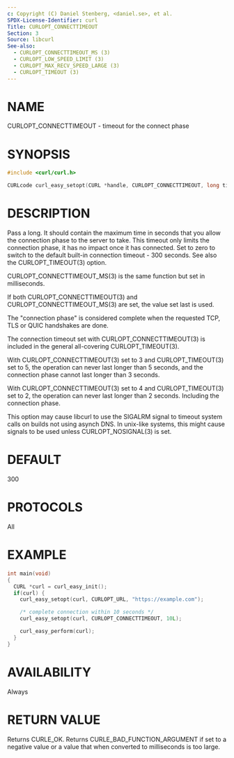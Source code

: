 ```yaml
---
c: Copyright (C) Daniel Stenberg, <daniel.se>, et al.
SPDX-License-Identifier: curl
Title: CURLOPT_CONNECTTIMEOUT
Section: 3
Source: libcurl
See-also:
  - CURLOPT_CONNECTTIMEOUT_MS (3)
  - CURLOPT_LOW_SPEED_LIMIT (3)
  - CURLOPT_MAX_RECV_SPEED_LARGE (3)
  - CURLOPT_TIMEOUT (3)
---
```


# NAME

CURLOPT_CONNECTTIMEOUT - timeout for the connect phase

# SYNOPSIS

~~~c
#include <curl/curl.h>

CURLcode curl_easy_setopt(CURL *handle, CURLOPT_CONNECTTIMEOUT, long timeout);
~~~

# DESCRIPTION

Pass a long. It should contain the maximum time in seconds that you allow the
connection phase to the server to take. This timeout only limits the
connection phase, it has no impact once it has connected. Set to zero to
switch to the default built-in connection timeout - 300 seconds. See also the
CURLOPT_TIMEOUT(3) option.

CURLOPT_CONNECTTIMEOUT_MS(3) is the same function but set in milliseconds.

If both CURLOPT_CONNECTTIMEOUT(3) and CURLOPT_CONNECTTIMEOUT_MS(3)
are set, the value set last is used.

The "connection phase" is considered complete when the requested TCP, TLS or
QUIC handshakes are done.

The connection timeout set with CURLOPT_CONNECTTIMEOUT(3) is included in
the general all-covering CURLOPT_TIMEOUT(3).

With CURLOPT_CONNECTTIMEOUT(3) set to 3 and CURLOPT_TIMEOUT(3) set
to 5, the operation can never last longer than 5 seconds, and the connection
phase cannot last longer than 3 seconds.

With CURLOPT_CONNECTTIMEOUT(3) set to 4 and CURLOPT_TIMEOUT(3) set
to 2, the operation can never last longer than 2 seconds. Including the
connection phase.

This option may cause libcurl to use the SIGALRM signal to timeout system
calls on builds not using asynch DNS. In unix-like systems, this might cause
signals to be used unless CURLOPT_NOSIGNAL(3) is set.

# DEFAULT

300

# PROTOCOLS

All

# EXAMPLE

~~~c
int main(void)
{
  CURL *curl = curl_easy_init();
  if(curl) {
    curl_easy_setopt(curl, CURLOPT_URL, "https://example.com");

    /* complete connection within 10 seconds */
    curl_easy_setopt(curl, CURLOPT_CONNECTTIMEOUT, 10L);

    curl_easy_perform(curl);
  }
}
~~~

# AVAILABILITY

Always

# RETURN VALUE

Returns CURLE_OK. Returns CURLE_BAD_FUNCTION_ARGUMENT if set to a negative
value or a value that when converted to milliseconds is too large.
